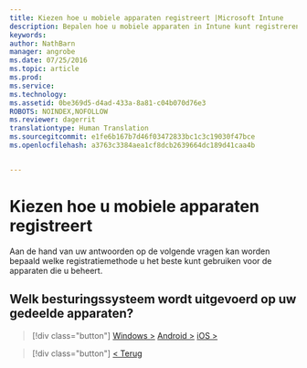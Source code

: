 ```yaml
---
title: Kiezen hoe u mobiele apparaten registreert |Microsoft Intune
description: Bepalen hoe u mobiele apparaten in Intune kunt registreren door enkele eenvoudige vragen te beantwoorden
keywords: 
author: NathBarn
manager: angrobe
ms.date: 07/25/2016
ms.topic: article
ms.prod: 
ms.service: 
ms.technology: 
ms.assetid: 0be369d5-d4ad-433a-8a81-c04b070d76e3
ROBOTS: NOINDEX,NOFOLLOW
ms.reviewer: dagerrit
translationtype: Human Translation
ms.sourcegitcommit: e1fe6b167b7d46f03472833bc1c3c19030f47bce
ms.openlocfilehash: a3763c3384aea1cf8dcb2639664dc189d41caa4b


---
```

# Kiezen hoe u mobiele apparaten registreert

Aan de hand van uw antwoorden op de volgende vragen kan worden bepaald welke registratiemethode u het beste kunt gebruiken voor de apparaten die u beheert.

## **Welk besturingssysteem wordt uitgevoerd op uw gedeelde apparaten?**

  > [!div class="button"]
  [Windows >](/intune/deploy-use/enroll-corporate-owned-devices-with-the-device-enrollment-manager-in-microsoft-intune) [Android >](/intune/deploy-use/enroll-corporate-owned-devices-with-the-device-enrollment-manager-in-microsoft-intune) [iOS >](choose-how-to-enroll-devices5.md)

  > [!div class="button"]
  [< Terug](choose-how-to-enroll-devices3.md)



<!--HONumber=Aug16_HO2-->


